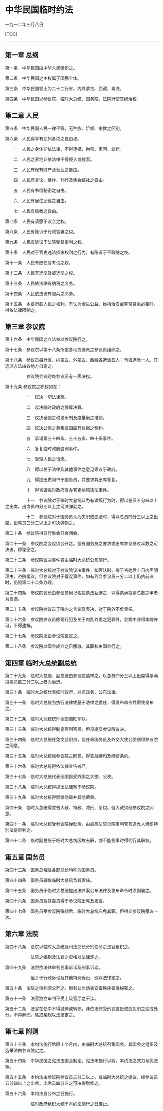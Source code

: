 # 中华民国临时约法

一九一二年三月八日



[TOC]

---



## 第一章 总纲 ##

第一条　中华民国由中华人民组织之。

第二条　中华民国之主权属于国民全体。

第三条　中华民国领土为二十二行省、内外蒙古、西藏、靑海。

第四条　中华民国以参议院、临时大总统、国务院、法院行使其统治权。



## 第二章 人民 ##

第五条　中华民国人民一律平等，无种族、阶级、宗教之区别。

第六条　人民得享有左列各项之自由权。

　　一　人民之身体非依法律，不得逮捕、拘禁、审问、处罚。

　　二　人民之家宅非依法律不得侵入或搜索。

　　三　人民有保有财产及营业之自由。

　　四　人民有言论、著作、刊行及集会结社之自由。

　　五　人民有书信秘密之自由。

　　六　人民有居住迁徙之自由。

　　七　人民有信教之自由。

第七条　人民有请愿于议会之权。

第八条　人民有陈诉于行政官署之权。

第九条　人民有诉讼于法院受其审判之权。

第十条　人民对于官吏违法损害权利之行为，有陈诉于平政院之权。

第十一条　人民有应任官考试之权。

第十二条　人民有选举及被选举之权。

第十三条　人民依法律有纳税之义务。

第十四条　人民依法律有服兵之义务。

第十五条　本章所载人民之权利，有认为增进公益、维持治安或非常紧急必要时，得依法律限制之。



## 第三章 参议院 ##

第十六条　中华民国之立法权以参议院行之。

第十七条　参议院以第十八条所定各地方选派之参议员组织之。

第十八条　参议员每行省、内蒙古、外蒙古、西藏各选派五人；靑海选派一人。其选派方法由各地方自定之。

　　　　　参议院会议时每参议员有一表决权。

第十九条 参议院之职权如左︰

　　　　　一　议决一切法律案。

　　　　　二　议决临时政府之豫算决算。

　　　　　三　议决全国之税法币制及度量衡之准则。

　　　　　四　议决公债之募集及国库有负担之契约。

　　　　　五　承诺第三十四条、三十五条、四十条事件。

　　　　　六　答复临时政府咨询事件。

　　　　　七　受理人民之请愿。

　　　　　八　得以关于法律及其他事件之意见建议于政府。

　　　　　九　得提出质问书于国务员，并要求其出席答复。

　　　　　十　得咨请临时政府查办官吏纳贿违法事件。

　　　　　十一　参议院对于临时大总统认为有谋叛行为时，得以总员五分四以上之出席，出席员四分三以上之可决弹劾之。

　　　　　十二　参议院对于国务员认为失职或违法时，得以总员四分三以上之出席，出席员三分二以上之可决弹劾之。

第二十条　参议院得自行集会开会闭会。

第二十一条　参议院之会议须公开之。但有国务员之要求或出席参议员过半数之可决者，得秘密之。

第二十二条　参议院议决事件咨由临时大总统公布施行。

第二十三条　临时大总统对于参议院议决事件，如否认时，得于咨达后十日内声明理由，咨院覆议。但参议院对于覆议事件，如有到会参议员三分二以上仍执前议时，仍照第二十二条办理。

第二十四条　参议院议长由参议员用记名投票法互选之，以得票满投票总数之半者为当选。

第二十五条　参议院参议员于院内之言论及表决，对于院外不负责任。

第二十六条　参议院参议员除现行犯及关于内乱外患之犯罪外，会期中非得本院许可，不得逮捕。

第二十七条　参议院法由参议院自定之。

第二十八条　参议院以国会成立之日解散。其职权由国会行之。



## 第四章 临时大总统副总统 ##

第二十九条　临时大总统、副总统由参议院选举之。以总员四分三以上出席得票满投票总数三分二以上者为当选。

第三十条　临时大总统代表临时政府，总揽政务，公布法律。

第三十一条　临时大总统为执行法律或基于法律之委任，得发布命令并得使发布之。

第三十二条　临时大总统统帅全国海陆军队。

第三十三条　临时大总统得制定官制官规，但须提交参议院议决。

第三十四条　临时大总统任免文武职员，但任命国务员及外交大使公使须得参议院之同意。

第三十五条　临时大总统经参议院之同意，得宣战媾和及缔结条约。

第三十六条　临时大总统得依法律宣告戒严。

第三十七条　临时大总统代表全国接受外国之大使、公使。

第三十八条　临时大总统得提出法律案于参议院。

第三十九条　临时大总统得颁给勋章并其他荣典。

第四十条　临时大总统得宣告大赦、特赦、减刑、复权。但大赦须经参议院之同意。

第四十一条　临时大总统受参议院弹劾后，由最高法院全院审判官互选九人组织特别法庭审判之。

第四十二条　临时副总统于临时大总统因故去职，或不能视事时得代行其职权。



## 第五章 国务员 ##

第四十三条　国务总理及各部总长均称为国务员。

第四十四条　国务员辅佐临时大总统负其责任。

第四十五条　国务员于临时大总统提出法律案公布法律及发布命令时须副署之。

第四十六条　国务员及其委员得于参议院出席及发言。

第四十七条　国务员受参议院弹劾后，临时大总统应免其职。但得交参议院覆议一次。



## 第六章 法院 ##

第四十八条　法院以临时大总统及司法总长分别任命之法官组织之。

　　　　　　法院之编制及法官之资格以法律定之。

第四十九条　法院依法律审判民事诉讼及刑事诉讼。

　　　　　　但关于行政诉讼及其他特别诉讼，别以法律定之。

第五十条　法院之审判须公开之。但有认为妨害安甯秩序者得秘密之。

第五十一条　法官独立审判不受上级官厅之干涉。

第五十二条　法官在任中不得减俸或转职。非依法律受刑罚宣告或应免职之惩戒处分，不得解职。惩戒条规以法律定之。



## 第七章 附则 ##

第五十三条　本约法施行后限十个月内，由临时大总统召集国会。其国会之组织及选举法由参议院定之。

第五十四条　中华民国之宪法由国会制定。宪法未施行以前，本约法之效力与宪法等。

第五十五条　本约法由参议院参议员三分二以上，或临时大总统之提议，经参议员五分四以上之出席，出席员四分三之可决得增修之。

第五十六条　本约法自公布之日施行。

　　　　　　临时政府组织大纲于本约法施行之日废止。